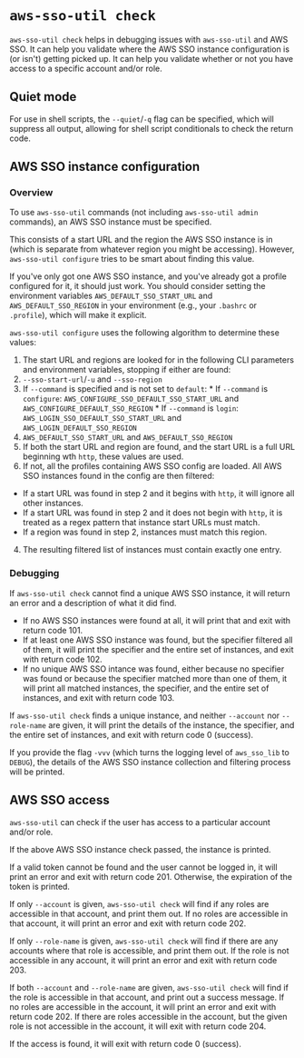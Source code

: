 # `aws-sso-util check`

`aws-sso-util check` helps in debugging issues with `aws-sso-util` and AWS SSO.
It can help you validate where the AWS SSO instance configuration is (or isn't) getting picked up.
It can help you validate whether or not you have access to a specific account and/or role.

## Quiet mode

For use in shell scripts, the `--quiet`/`-q` flag can be specified, which will suppress all output, allowing for shell script conditionals to check the return code.

## AWS SSO instance configuration

### Overview

To use `aws-sso-util` commands (not including `aws-sso-util admin` commands), an AWS SSO instance must be specified.

This consists of a start URL and the region the AWS SSO instance is in (which is separate from whatever region you might be accessing).
However, `aws-sso-util configure` tries to be smart about finding this value.

If you've only got one AWS SSO instance, and you've already got a profile configured for it, it should just work.
You should consider setting the environment variables `AWS_DEFAULT_SSO_START_URL` and `AWS_DEFAULT_SSO_REGION` in your environment (e.g., your `.bashrc` or `.profile`), which will make it explicit.

`aws-sso-util configure` uses the following algorithm to determine these values:
1. The start URL and regions are looked for in the following CLI parameters and environment variables, stopping if either are found:
  1. `--sso-start-url`/`-u` and `--sso-region`
  2. If `--command` is specified and is not set to `default`:
    * If `--command` is `configure`: `AWS_CONFIGURE_SSO_DEFAULT_SSO_START_URL` and `AWS_CONFIGURE_DEFAULT_SSO_REGION`
    * If `--command` is `login`: `AWS_LOGIN_SSO_DEFAULT_SSO_START_URL` and `AWS_LOGIN_DEFAULT_SSO_REGION`
  3. `AWS_DEFAULT_SSO_START_URL` and `AWS_DEFAULT_SSO_REGION`
2. If both the start URL and region are found, and the start URL is a full URL beginning wth `http`, these values are used.
3. If not, all the profiles containing AWS SSO config are loaded. All AWS SSO instances found in the config are then filtered:
  * If a start URL was found in step 2 and it begins with `http`, it will ignore all other instances.
  * If a start URL was found in step 2 and it does not begin with `http`, it is treated as a regex pattern that instance start URLs must match.
  * If a region was found in step 2, instances must match this region.
4. The resulting filtered list of instances must contain exactly one entry.

### Debugging
If `aws-sso-util check` cannot find a unique AWS SSO instance, it will return an error and a description of what it did find.

* If no AWS SSO instances were found at all, it will print that and exit with return code 101.
* If at least one AWS SSO instance was found, but the specifier filtered all of them, it will print the specifier and the entire set of instances, and exit with return code 102.
* If no unique AWS SSO intance was found, either because no specifier was found or because the specifier matched more than one of them, it will print all matched instances, the specifier, and the entire set of instances, and exit with return code 103.

If `aws-sso-util check` finds a unique instance, and neither `--account` nor `--role-name` are given, it will print the details of the instance, the specifier, and the entire set of instances, and exit with return code 0 (success).

If you provide the flag `-vvv` (which turns the logging level of `aws_sso_lib` to `DEBUG`), the details of the AWS SSO instance collection and filtering process will be printed.

## AWS SSO access

`aws-sso-util` can check if the user has access to a particular account and/or role.

If the above AWS SSO instance check passed, the instance is printed.

If a valid token cannot be found and the user cannot be logged in, it will print an error and exit with return code 201.
Otherwise, the expiration of the token is printed.

If only `--account` is given, `aws-sso-util check` will find if any roles are accessible in that account, and print them out.
If no roles are accessible in that account, it will print an error and exit with return code 202.

If only `--role-name` is given, `aws-sso-util check` will find if there are any accounts where that role is accessible, and print them out.
If the role is not accessible in any account, it will print an error and exit with return code 203.

If both `--account` and `--role-name` are given, `aws-sso-util check` will find if the role is accessible in that account, and print out a success message.
If no roles are accessible in the account, it will print an error and exit with return code 202.
If there are roles accessible in the account, but the given role is not accessible in the account, it will exit with return code 204.

If the access is found, it will exit with return code 0 (success).
